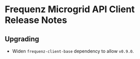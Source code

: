 # Frequenz Microgrid API Client Release Notes

## Upgrading

- Widen `frequenz-client-base` dependency to allow `v0.9.0`.
